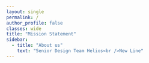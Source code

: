 ```yaml
---
layout: single
permalink: /
author_profile: false
classes: wide
title: "Mission Statement"
sidebar:
  - title: "About us"
    text: "Senior Design Team Helios<br />New Line"
---
```

<!-- Smart Home Solar Panel Micro-Grid Technology -->



